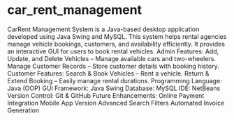 # car_rent_management
CarRent Management System is a Java-based desktop application developed using Java Swing and MySQL. This system helps rental agencies manage vehicle bookings, customers, and availability efficiently. It provides an interactive GUI for users to book rental vehicles.
Admin Features:
Add, Update, and Delete Vehicles – Manage available cars and two-wheelers.
Manage Customer Records – Store customer details with booking history.
Customer Features:
Search & Book Vehicles – Rent a vehicle.
Return & Extend Booking – Easily manage rental durations.
Programming Language: Java (OOP)
GUI Framework: Java Swing
Database: MySQL
IDE: NetBeans
Version Control: Git & GitHub
Future Enhancements:
Online Payment Integration
Mobile App Version
Advanced Search Filters
Automated Invoice Generation
